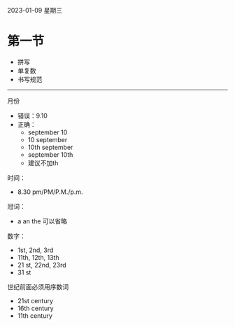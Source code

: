 2023-01-09 星期三

# 第一节

- 拼写
- 单复数
- 书写规范

---

月份

- 错误：9.10
- 正确：
  - september 10
  - 10 september
  - 10th september
  - september 10th
  - 建议不加th

时间：

- 8.30 pm/PM/P.M./p.m.

冠词：

- a an the 可以省略

数字：

- 1st, 2nd, 3rd
- 11th, 12th, 13th
- 21 st, 22nd, 23rd
- 31 st

世纪前面必须用序数词

- 21st century
- 16th century
- 11th century
